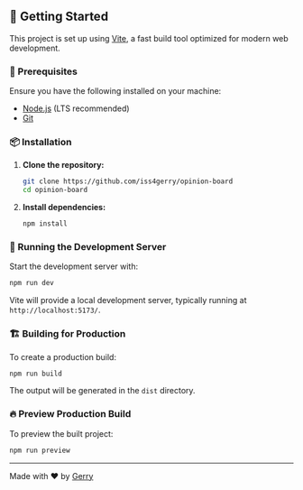## 🚀 Getting Started

This project is set up using [Vite](https://vitejs.dev/), a fast build tool optimized for modern web development.

### 📌 Prerequisites

Ensure you have the following installed on your machine:

- [Node.js](https://nodejs.org/) (LTS recommended)
- [Git](https://git-scm.com/)

### 📦 Installation

1. **Clone the repository:**

   ```sh
   git clone https://github.com/iss4gerry/opinion-board
   cd opinion-board
   ```

2. **Install dependencies:**
   ```sh
   npm install
   ```

### 🎯 Running the Development Server

Start the development server with:

```sh
npm run dev
```

Vite will provide a local development server, typically running at `http://localhost:5173/`.

### 🏗️ Building for Production

To create a production build:

```sh
npm run build
```

The output will be generated in the `dist` directory.

### 🔥 Preview Production Build

To preview the built project:

```sh
npm run preview
```

---

Made with ❤️ by [Gerry](https://github.com/iss4gerry)
